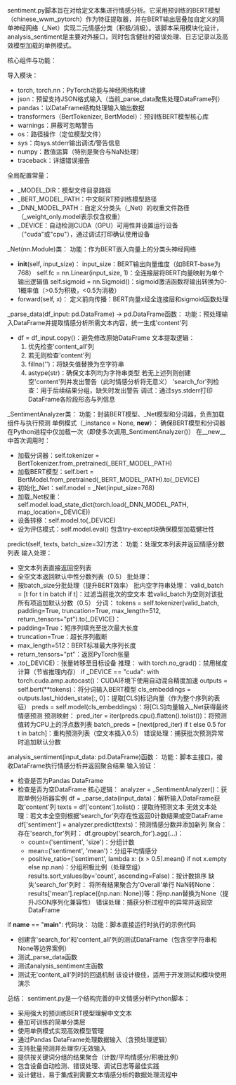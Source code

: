 sentiment.py脚本旨在对给定文本集进行情感分析。它采用预训练的BERT模型（chinese_wwm_pytorch）作为特征提取器，并在BERT输出层叠加自定义的简单神经网络（_Net）实现二元情感分类（积极/消极）。该脚本采用模块化设计，analysis_sentiment是主要对外接口，同时包含健壮的错误处理、日志记录以及高效模型加载的单例模式。

核心组件与功能：

导入模块：
- torch, torch.nn：PyTorch功能与神经网络构建
- json：预留支持JSON格式输入（当前_parse_data聚焦处理DataFrame列）
- pandas：以DataFrame结构处理输入输出数据
- transformers（BertTokenizer, BertModel）：预训练BERT模型核心库
- warnings：屏蔽可忽略警告
- os：路径操作（定位模型文件）
- sys：向sys.stderr输出调试/警告信息
- numpy：数值运算（特别是聚合与NaN处理）
- traceback：详细错误报告

全局配置常量：
- _MODEL_DIR：模型文件目录路径
- _BERT_MODEL_PATH：中文BERT预训练模型路径
- _DNN_MODEL_PATH：自定义分类头（_Net）的权重文件路径（_weight_only.model表示仅含权重）
- _DEVICE：自动检测CUDA（GPU）可用性并设置运行设备（"cuda"或"cpu"），通过调试打印确认使用设备

_Net(nn.Module)类：
功能：作为BERT嵌入向量上的分类头神经网络
- __init__(self, input_size)：
  input_size：BERT输出向量维度（如BERT-base为768）
  self.fc = nn.Linear(input_size, 1)：全连接层将BERT向量映射为单个输出逻辑值
  self.sigmoid = nn.Sigmoid()：sigmoid激活函数将输出转换为0-1概率值（>0.5为积极，<0.5为消极）
- forward(self, x)：
  定义前向传播：BERT向量x经全连接层和sigmoid函数处理

_parse_data(df_input: pd.DataFrame) -> pd.DataFrame函数：
功能：预处理输入DataFrame并提取情感分析所需文本内容，统一生成'content'列
- df = df_input.copy()：避免修改原始DataFrame
文本提取逻辑：
  1. 优先检查'content_all'列
  2. 若无则检查'content'列
  3. fillna('')：将缺失值替换为空字符串
  4. astype(str)：确保文本列均为字符串类型
  若无上述列则创建空'content'列并发出警告（此时情感分析将无意义）
'search_for'列检查：用于后续结果分组，缺失时发出警告
调试：通过sys.stderr打印DataFrame各阶段形态与列信息

_SentimentAnalyzer类：
功能：封装BERT模型、_Net模型和分词器，负责加载组件与执行预测
单例模式（_instance = None, __new__）：
  确保BERT模型和分词器在Python进程中仅加载一次（即使多次调用_SentimentAnalyzer()）
  在__new__中首次调用时：
  - 加载分词器：self.tokenizer = BertTokenizer.from_pretrained(_BERT_MODEL_PATH)
  - 加载BERT模型：self.bert = BertModel.from_pretrained(_BERT_MODEL_PATH).to(_DEVICE)
  - 初始化_Net：self.model = _Net(input_size=768)
  - 加载_Net权重：self.model.load_state_dict(torch.load(_DNN_MODEL_PATH, map_location=_DEVICE))
  - 设备转移：self.model.to(_DEVICE)
  - 设为评估模式：self.model.eval()
  包含try-except块确保模型加载健壮性

predict(self, texts, batch_size=32)方法：
功能：处理文本列表并返回情感分数列表
输入处理：
  - 空文本列表直接返回空列表
  - 全空文本返回默认中性分数列表（0.5）
批处理：
  - 按batch_size分批处理（提升BERT效率）
批内空字符串处理：
  valid_batch = [t for t in batch if t]：过滤当前批次的空文本
  若valid_batch为空则对该批所有项追加默认分数（0.5）
分词：
  tokens = self.tokenizer(valid_batch, padding=True, truncation=True, max_length=512, return_tensors="pt").to(_DEVICE)：
  - padding=True：短序列填充至批次最大长度
  - truncation=True：超长序列截断
  - max_length=512：BERT标准最大序列长度
  - return_tensors="pt"：返回PyTorch张量
  - .to(_DEVICE)：张量转移至目标设备
推理：
  with torch.no_grad()：禁用梯度计算（节省推理内存）
  if _DEVICE == "cuda": with torch.cuda.amp.autocast()：CUDA环境下使用自动混合精度加速
  outputs = self.bert(**tokens)：将分词输入BERT模型
  cls_embeddings = outputs.last_hidden_state[:, 0]：提取[CLS]标记向量（作为整个序列的表征）
  preds = self.model(cls_embeddings)：将[CLS]向量输入_Net获得最终情感预测
预测映射：
  pred_iter = iter(preds.cpu().flatten().tolist())：将预测值转为CPU上的浮点数列表
  batch_preds = [next(pred_iter) if t else 0.5 for t in batch]：重构预测列表（空文本插入0.5）
错误处理：捕获批次预测异常时追加默认分数

analysis_sentiment(input_data: pd.DataFrame)函数：
功能：脚本主接口，接收DataFrame执行情感分析并返回聚合结果
输入验证：
  - 检查是否为Pandas DataFrame
  - 检查是否为空DataFrame
核心逻辑：
  analyzer = _SentimentAnalyzer()：获取单例分析器实例
  df = _parse_data(input_data)：解析输入DataFrame获取'content'列
  texts = df['content'].tolist()：提取待预测文本
  无效文本处理：若文本全空则根据'search_for'列存在性返回0计数结果或空DataFrame
  df['sentiment'] = analyzer.predict(texts)：预测情感分数并添加新列
聚合：
  存在'search_for'列时：
  df.groupby('search_for').agg(...)：
    - count=('sentiment', 'size')：分组计数
    - mean=('sentiment', 'mean')：分组平均情感分
    - positive_ratio=('sentiment', lambda x: (x > 0.5).mean() if not x.empty else np.nan)：分组积极比例（处理空组）
  results.sort_values(by='count', ascending=False)：按计数排序
  缺失'search_for'列时：
  将所有结果聚合为'Overall'单行
NaN转None：
  results['mean'].replace({np.nan: None})等：将np.nan替换为None（提升JSON序列化兼容性）
错误处理：捕获分析过程中的异常并返回空DataFrame

if __name__ == "__main__": 代码块：
功能：脚本直接运行时执行的示例代码
- 创建含'search_for'和'content_all'列的测试DataFrame（包含空字符串和None等边界案例）
- 测试_parse_data函数
- 测试analysis_sentiment主函数
- 测试无'content_all'列时的回退机制
该设计极佳，适用于开发测试和模块使用演示

总结：
sentiment.py是一个结构完善的中文情感分析Python脚本：
- 采用强大的预训练BERT模型理解中文文本
- 叠加可训练的简单分类层
- 使用单例模式实现高效模型管理
- 通过Pandas DataFrame处理数据输入（含预处理逻辑）
- 支持批量预测并处理空/无效输入
- 提供按关键词分组的结果聚合（计数/平均情感分/积极比例）
- 包含设备自动检测、错误处理、调试日志等最佳实践
- 设计健壮，易于集成到需要文本情感分析的数据处理流程中